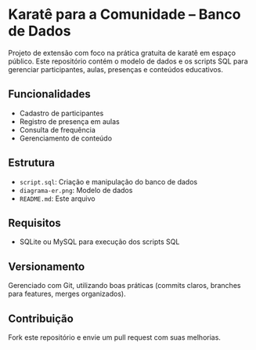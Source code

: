 # Karatê para a Comunidade – Banco de Dados

Projeto de extensão com foco na prática gratuita de karatê em espaço público. Este repositório contém o modelo de dados e os scripts SQL para gerenciar participantes, aulas, presenças e conteúdos educativos.

## Funcionalidades
- Cadastro de participantes
- Registro de presença em aulas
- Consulta de frequência
- Gerenciamento de conteúdo

## Estrutura
- `script.sql`: Criação e manipulação do banco de dados
- `diagrama-er.png`: Modelo de dados
- `README.md`: Este arquivo

## Requisitos
- SQLite ou MySQL para execução dos scripts SQL

## Versionamento
Gerenciado com Git, utilizando boas práticas (commits claros, branches para features, merges organizados).

## Contribuição
Fork este repositório e envie um pull request com suas melhorias.

